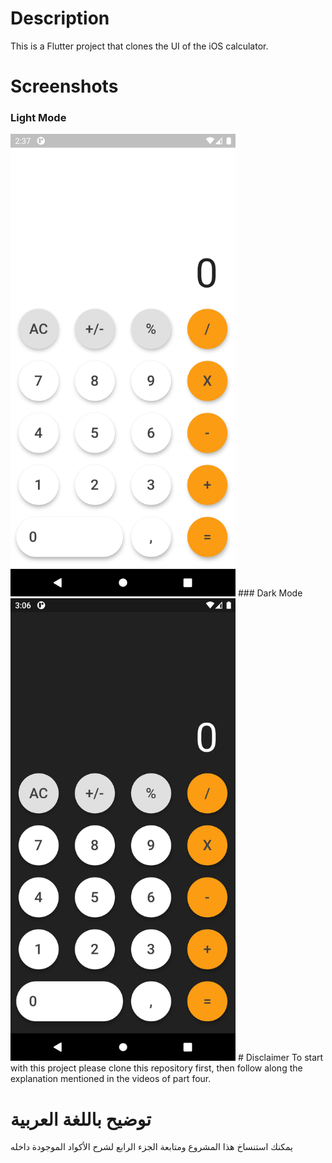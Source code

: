 #  Description
This is a Flutter project that clones the UI of the iOS calculator.
# Screenshots
### Light Mode
<img src="https://github.com/Ismail-Mohammed-Tayeb/emasteryacademy/blob/MasteryCalc/LighModeMasteryCalc.png" width="360" height="740"/>
### Dark Mode
<img src="https://github.com/Ismail-Mohammed-Tayeb/emasteryacademy/blob/MasteryCalc/DarkModeMasteryCalc.png" width="360" height="740"/>
#  Disclaimer
To start with this project please clone this repository first, then follow along the explanation mentioned in the videos of part four.

# توضيح باللغة العربية
يمكنك استنساخ هذا المشروع ومتابعة الجزء الرابع لشرح الأكواد الموجودة داخله

